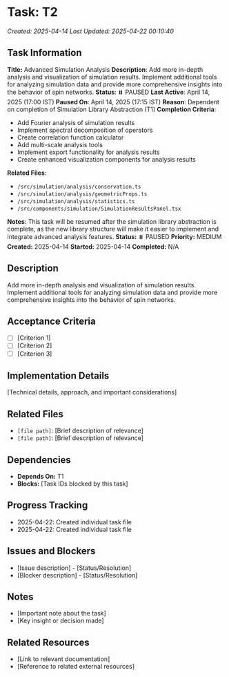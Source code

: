 # Task: T2
*Created: 2025-04-14*
*Last Updated: 2025-04-22 00:10:40*

## Task Information
**Title:** Advanced Simulation Analysis
**Description**: Add more in-depth analysis and visualization of simulation results. Implement additional tools for analyzing simulation data and provide more comprehensive insights into the behavior of spin networks.
**Status**: ⏸️ PAUSED
**Last Active**: April 14, 2025 (17:00 IST)
**Paused On**: April 14, 2025 (17:15 IST)
**Reason**: Dependent on completion of Simulation Library Abstraction (T1)
**Completion Criteria**:
- Add Fourier analysis of simulation results
- Implement spectral decomposition of operators
- Create correlation function calculator
- Add multi-scale analysis tools
- Implement export functionality for analysis results
- Create enhanced visualization components for analysis results

**Related Files**:
- `/src/simulation/analysis/conservation.ts`
- `/src/simulation/analysis/geometricProps.ts`
- `/src/simulation/analysis/statistics.ts`
- `/src/components/simulation/SimulationResultsPanel.tsx`

**Notes**:
This task will be resumed after the simulation library abstraction is complete, as the new library structure will make it easier to implement and integrate advanced analysis features.
**Status:** ⏸️ PAUSED
**Priority:** MEDIUM
**Created:** 2025-04-14
**Started:** 2025-04-14
**Completed:** N/A

## Description
Add more in-depth analysis and visualization of simulation results. Implement additional tools for analyzing simulation data and provide more comprehensive insights into the behavior of spin networks.

## Acceptance Criteria
- [ ] [Criterion 1]
- [ ] [Criterion 2]
- [ ] [Criterion 3]

## Implementation Details
[Technical details, approach, and important considerations]

## Related Files
- `[file path]`: [Brief description of relevance]
- `[file path]`: [Brief description of relevance]

## Dependencies
- **Depends On:** T1
- **Blocks:** [Task IDs blocked by this task]

## Progress Tracking
- 2025-04-22: Created individual task file
- 2025-04-22: Created individual task file

## Issues and Blockers
- [Issue description] - [Status/Resolution]
- [Blocker description] - [Status/Resolution]

## Notes
- [Important note about the task]
- [Key insight or decision made]

## Related Resources
- [Link to relevant documentation]
- [Reference to related external resources]